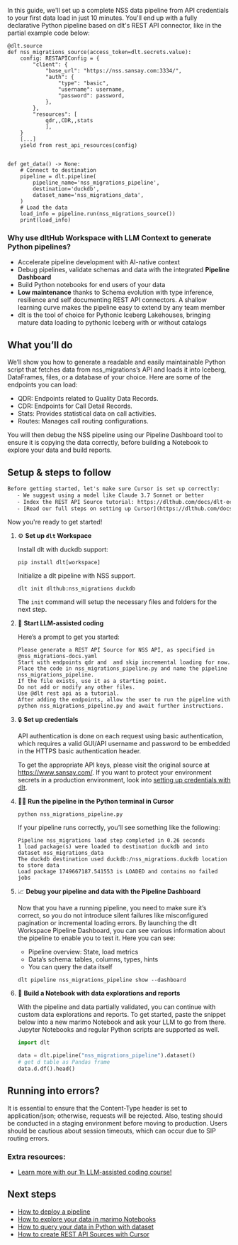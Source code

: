 In this guide, we'll set up a complete NSS data pipeline from API credentials to your first data load in just 10 minutes. You'll end up with a fully declarative Python pipeline based on dlt's REST API connector, like in the partial example code below:

```python-outcome
@dlt.source
def nss_migrations_source(access_token=dlt.secrets.value):
    config: RESTAPIConfig = {
        "client": {
            "base_url": "https://nss.sansay.com:3334/",
            "auth": {
                "type": "basic",
                "username": username,
                "password": password,
            },
        },
        "resources": [
            qdr,,CDR,,stats
            ],
    }
    [...]
    yield from rest_api_resources(config)


def get_data() -> None:
    # Connect to destination
    pipeline = dlt.pipeline(
        pipeline_name='nss_migrations_pipeline',
        destination='duckdb',
        dataset_name='nss_migrations_data', 
    )
    # Load the data
    load_info = pipeline.run(nss_migrations_source())
    print(load_info) 
```

### Why use dltHub Workspace with LLM Context to generate Python pipelines?

- Accelerate pipeline development with AI-native context
- Debug pipelines, validate schemas and data with the integrated **Pipeline Dashboard**
- Build Python notebooks for end users of your data
- **Low maintenance** thanks to Schema evolution with type inference, resilience and self documenting REST API connectors. A shallow learning curve makes the pipeline easy to extend by any team member
- dlt is the tool of choice for Pythonic Iceberg Lakehouses, bringing mature data loading to pythonic Iceberg with or without catalogs

## What you’ll do

We’ll show you how to generate a readable and easily maintainable Python script that fetches data from nss_migrations’s API and loads it into Iceberg, DataFrames, files, or a database of your choice. Here are some of the endpoints you can load:

- QDR: Endpoints related to Quality Data Records.
- CDR: Endpoints for Call Detail Records.
- Stats: Provides statistical data on call activities.
- Routes: Manages call routing configurations.

You will then debug the NSS pipeline using our Pipeline Dashboard tool to ensure it is copying the data correctly, before building a Notebook to explore your data and build reports.

## Setup & steps to follow

```default
Before getting started, let's make sure Cursor is set up correctly:
   - We suggest using a model like Claude 3.7 Sonnet or better
   - Index the REST API Source tutorial: https://dlthub.com/docs/dlt-ecosystem/verified-sources/rest_api/ and add it to context as **@dlt rest api**
   - [Read our full steps on setting up Cursor](https://dlthub.com/docs/dlt-ecosystem/llm-tooling/cursor-restapi#23-configuring-cursor-with-documentation)
```

Now you're ready to get started!

1. ⚙️ **Set up `dlt` Workspace**
    
    Install dlt with duckdb support:
    ```shell
    pip install dlt[workspace]
    ```

    Initialize a dlt pipeline with NSS support.
    ```shell
    dlt init dlthub:nss_migrations duckdb
    ```

    The `init` command will setup the necessary files and folders for the next step.
    
2. 🤠 **Start LLM-assisted coding**
    
    Here’s a prompt to get you started:
    
    ```prompt
    Please generate a REST API Source for NSS API, as specified in @nss_migrations-docs.yaml 
    Start with endpoints qdr and  and skip incremental loading for now. 
    Place the code in nss_migrations_pipeline.py and name the pipeline nss_migrations_pipeline. 
    If the file exists, use it as a starting point. 
    Do not add or modify any other files. 
    Use @dlt rest api as a tutorial. 
    After adding the endpoints, allow the user to run the pipeline with python nss_migrations_pipeline.py and await further instructions.
    ```

    
3. 🔒 **Set up credentials** 
    
    API authentication is done on each request using basic authentication, which requires a valid GUI/API username and password to be embedded in the HTTPS basic authentication header.
    
    To get the appropriate API keys, please visit the original source at https://www.sansay.com/.
    If you want to protect your environment secrets in a production environment, look into [setting up credentials with dlt](https://dlthub.com/docs/walkthroughs/add_credentials).
    
4. 🏃‍♀️ **Run the pipeline in the Python terminal in Cursor**
    
    ```shell
    python nss_migrations_pipeline.py
    ```
    
    If your pipeline runs correctly, you’ll see something like the following:
    
    ```shell
    Pipeline nss_migrations load step completed in 0.26 seconds
    1 load package(s) were loaded to destination duckdb and into dataset nss_migrations_data
    The duckdb destination used duckdb:/nss_migrations.duckdb location to store data
    Load package 1749667187.541553 is LOADED and contains no failed jobs
    ```
    
5. 📈 **Debug your pipeline and data with the Pipeline Dashboard**

    Now that you have a running pipeline, you need to make sure it’s correct, so you do not introduce silent failures like misconfigured pagination or incremental loading errors. By launching the dlt Workspace Pipeline Dashboard, you can see various information about the pipeline to enable you to test it. Here you can see:
    - Pipeline overview: State, load metrics
    - Data’s schema: tables, columns, types, hints
    - You can query the data itself
    
    ```shell
    dlt pipeline nss_migrations_pipeline show --dashboard
    ```
    
6. 🐍 **Build a Notebook with data explorations and reports**

    With the pipeline and data partially validated, you can continue with custom data explorations and reports. To get started, paste the snippet below into a new marimo Notebook and ask your LLM to go from there. Jupyter Notebooks and regular Python scripts are supported as well.

    
    ```python
    import dlt

   data = dlt.pipeline("nss_migrations_pipeline").dataset()
   # get d table as Pandas frame
   data.d.df().head()
    ```

## Running into errors?

It is essential to ensure that the Content-Type header is set to application/json; otherwise, requests will be rejected. Also, testing should be conducted in a staging environment before moving to production. Users should be cautious about session timeouts, which can occur due to SIP routing errors.

### Extra resources:

- [Learn more with our 1h LLM-assisted coding course!](https://www.youtube.com/watch?v=GGid70rnJuM)

## Next steps

- [How to deploy a pipeline](https://dlthub.com/docs/walkthroughs/deploy-a-pipeline)
- [How to explore your data in marimo Notebooks](https://dlthub.com/docs/general-usage/dataset-access/marimo)
- [How to query your data in Python with dataset](https://dlthub.com/docs/general-usage/dataset-access/dataset)
- [How to create REST API Sources with Cursor](https://dlthub.com/docs/dlt-ecosystem/llm-tooling/cursor-restapi)